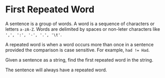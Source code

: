 ﻿# First Repeated Word

A sentence is a group of words. A word is a sequence of characters or letters `a-zA-Z`.
Words are delimited by spaces or non-leter characters like `',', ':', '-', '.', '\t'`.

A repeated word is when a word occurs more than once in a sentence provided the comparison is case sensitive. 
For example, `had != Had`.

Given a sentence as a string, find the first repeated word in the string. 

The sentence will always have a repeated word. 
